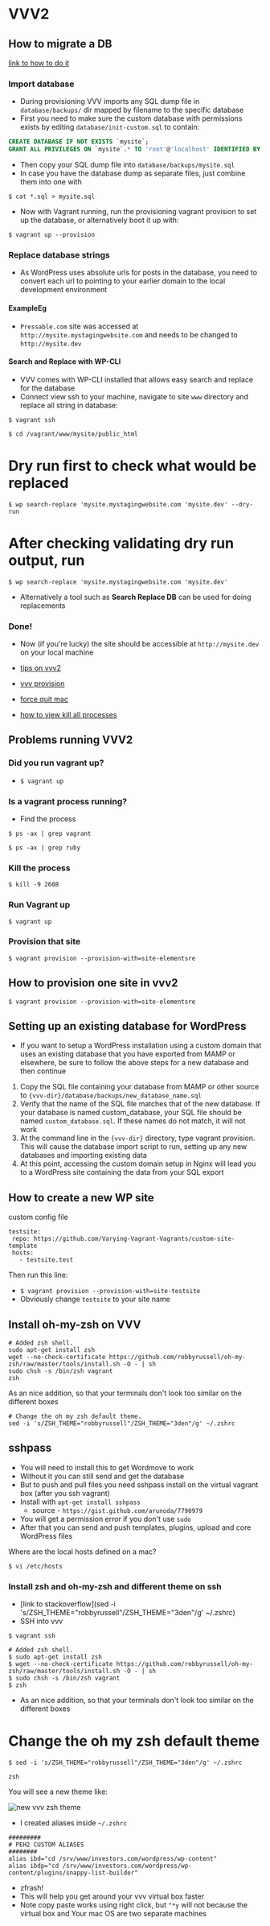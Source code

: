 
# VVV2

## How to migrate a DB
[link to how to do it](http://chronicoverengineering.com/pressable-vvv/)

### Import database
* During provisioning VVV imports any SQL dump file in `database/backups/` dir mapped by filename to the specific database
* First you need to make sure the custom database with permissions exists by editing `database/init-custom.sql` to contain:

```sql
CREATE DATABASE IF NOT EXISTS `mysite`;
GRANT ALL PRIVILEGES ON `mysite`.* TO 'root'@'localhost' IDENTIFIED BY 'root';
```

* Then copy your SQL dump file into `database/backups/mysite.sql`
* In case you have the database dump as separate files, just combine them into one with 

`$ cat *.sql > mysite.sql`

* Now with Vagrant running, run the provisioning vagrant provision to set up the database, or alternatively boot it up with:

`$ vagrant up --provision`

### Replace database strings
* As WordPress uses absolute urls for posts in the database, you need to convert each url to pointing to your earlier domain to the local development environment

#### ExampleEg
* `Pressable.com` site was accessed at `http://mysite.mystagingwebsite.com` and needs to be changed to `http://mysite.dev`

#### Search and Replace with WP-CLI
* VVV comes with WP-CLI installed that allows easy search and replace for the database
* Connect view ssh to your machine, navigate to site `www` directory and replace all string in database:

`$ vagrant ssh`

`$ cd /vagrant/www/mysite/public_html`

# Dry run first to check what would be replaced
`$ wp search-replace 'mysite.mystagingwebsite.com 'mysite.dev' --dry-run`

# After checking validating dry run output, run
`$ wp search-replace 'mysite.mystagingwebsite.com 'mysite.dev'`

* Alternatively a tool such as **Search Replace DB** can be used for doing replacements

### Done!
* Now (if you're lucky) the site should be accessible at `http://mysite.dev` on your local machine

* [tips on vvv2](https://wpbeaches.com/setting-up-a-wordpress-vvv-vagrant-workflow/)
* [vvv provision](https://github.com/Varying-Vagrant-Vagrants/VVV/wiki/Add-New-Domain)
* [force quit mac](http://osxdaily.com/2012/03/02/force-quit-mac-apps/)
* [how to view kill all processes](http://www.chriswrites.com/how-to-view-and-kill-processes-using-the-terminal-in-mac-os-x/)

## Problems running VVV2
### Did you run vagrant up?
* `$ vagrant up`

### Is a vagrant process running?
* Find the process

`$ ps -ax | grep vagrant`

`$ ps -ax | grep ruby`

### Kill the process    
`$ kill -9 2608`

### Run Vagrant up
`$ vagrant up`

### Provision that site
`$ vagrant provision --provision-with=site-elementsre`

## How to provision one site in vvv2
`$ vagrant provision --provision-with=site-elementsre`

## Setting up an existing database for WordPress
* If you want to setup a WordPress installation using a custom domain that uses an existing database that you have exported from MAMP or elsewhere, be sure to follow the above steps for a new database and then continue

1. Copy the SQL file containing your database from MAMP or other source to `{vvv-dir}/database/backups/new_database_name.sql`
2. Verify that the name of the SQL file matches that of the new database. If your database is named custom_database, your SQL file should be named `custom_database.sql`. If these names do not match, it will not work
3. At the command line in the `{vvv-dir}` directory, type vagrant provision. This will cause the database import script to run, setting up any new databases and importing existing data
4. At this point, accessing the custom domain setup in Nginx will lead you to a WordPress site containing the data from your SQL export

## How to create a new WP site
custom config file

```
testsite:
 repo: https://github.com/Varying-Vagrant-Vagrants/custom-site-template
 hosts:
   - testsite.test
```

Then run this line:

* `$ vagrant provision --provision-with=site-testsite`
* Obviously change `testsite` to your site name

## Install oh-my-zsh on VVV
```
# Added zsh shell.
sudo apt-get install zsh
wget --no-check-certificate https://github.com/robbyrussell/oh-my-zsh/raw/master/tools/install.sh -O - | sh 
sudo chsh -s /bin/zsh vagrant
zsh
```

As an nice addition, so that your terminals don't look too similar on the different boxes

```
# Change the oh my zsh default theme.
sed -i 's/ZSH_THEME="robbyrussell"/ZSH_THEME="3den"/g' ~/.zshrc
```

## sshpass
* You will need to install this to get Wordmove to work
* Without it you can still send and get the database
* But to push and pull files you need sshpass install on the virtual vagrant box (after you ssh vagrant)
* Install with `apt-get install sshpass`
    - source - `https://gist.github.com/arunoda/7790979`
* You will get a permission error if you don't use `sudo`
* After that you can send and push templates, plugins, upload and core WordPress files

Where are the local hosts defined on a mac?

`$ vi /etc/hosts`

### Install zsh and oh-my-zsh and different theme on ssh
* [link to stackoverflow](sed -i 's/ZSH_THEME="robbyrussell"/ZSH_THEME="3den"/g' ~/.zshrc)
* SSH into vvv

`$ vagrant ssh`

```
# Added zsh shell.
$ sudo apt-get install zsh
$ wget --no-check-certificate https://github.com/robbyrussell/oh-my-zsh/raw/master/tools/install.sh -O - | sh 
$ sudo chsh -s /bin/zsh vagrant
$ zsh
```

* As an nice addition, so that your terminals don't look too similar on the different boxes

# Change the oh my zsh default theme
`$ sed -i 's/ZSH_THEME="robbyrussell"/ZSH_THEME="3den"/g' ~/.zshrc`

`zsh`

You will see a new theme like:

![new vvv zsh theme](https://i.imgur.com/pisXqCe.png)

* I created aliases inside `~/.zshrc`

```
#########
# PEH2 CUSTOM ALIASES
########
alias ibd="cd /srv/www/investors.com/wordpress/wp-content"
alias ibdp="cd /srv/www/investors.com/wordpress/wp-content/plugins/snappy-list-builder"
```

* zfrash!
* This will help you get around your vvv virtual box faster
* Note copy paste works using right click, but `"*y` will not because the virtual box and Your mac OS are two separate machines


